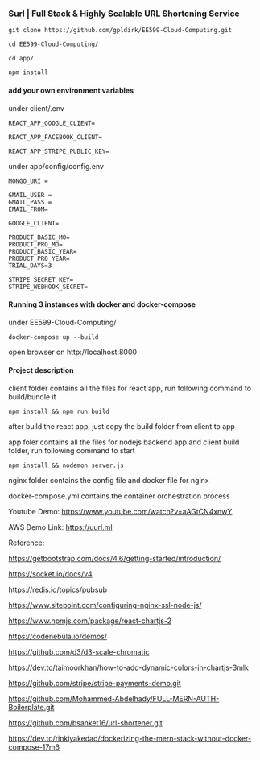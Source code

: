### Surl | Full Stack & Highly Scalable URL Shortening Service

```
git clone https://github.com/gpldirk/EE599-Cloud-Computing.git
```

```
cd EE599-Cloud-Computing/
```
```
cd app/
```
```
npm install
```

#### add your own environment variables
under client/.env
```
REACT_APP_GOOGLE_CLIENT=

REACT_APP_FACEBOOK_CLIENT=

REACT_APP_STRIPE_PUBLIC_KEY=
```

under app/config/config.env
```
MONGO_URI = 

GMAIL_USER = 
GMAIL_PASS =
EMAIL_FROM=

GOOGLE_CLIENT=

PRODUCT_BASIC_MO=
PRODUCT_PRO_MO=
PRODUCT_BASIC_YEAR=
PRODUCT_PRO_YEAR=
TRIAL_DAYS=3

STRIPE_SECRET_KEY=
STRIPE_WEBHOOK_SECRET=
```



#### Running 3 instances with docker and docker-compose
under EE599-Cloud-Computing/
```
docker-compose up --build
```

open browser on http://localhost:8000


#### Project description

client folder contains all the files for react app, run following command to build/bundle it
```
npm install && npm run build
```
after build the react app, just copy the build folder from client to app

app foler contains all the files for nodejs backend app and client build folder, run following command to start
```
npm install && nodemon server.js
```

nginx folder contains the config file and docker file for nginx

docker-compose.yml contains the container orchestration process


Youtube Demo: https://www.youtube.com/watch?v=aAGtCN4xnwY

AWS Demo Link: https://uurl.ml


Reference: 

https://getbootstrap.com/docs/4.6/getting-started/introduction/

https://socket.io/docs/v4

https://redis.io/topics/pubsub

https://www.sitepoint.com/configuring-nginx-ssl-node-js/

https://www.npmjs.com/package/react-chartjs-2

https://codenebula.io/demos/

https://github.com/d3/d3-scale-chromatic

https://dev.to/taimoorkhan/how-to-add-dynamic-colors-in-chartjs-3mlk

https://github.com/stripe/stripe-payments-demo.git

https://github.com/Mohammed-Abdelhady/FULL-MERN-AUTH-Boilerplate.git

https://github.com/bsanket16/url-shortener.git

https://dev.to/rinkiyakedad/dockerizing-the-mern-stack-without-docker-compose-17m6









